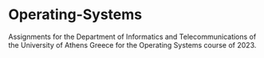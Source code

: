 # Operating-Systems

Assignments for the Department of Informatics and Telecommunications of the University of Athens Greece for the Operating Systems course of 2023.
